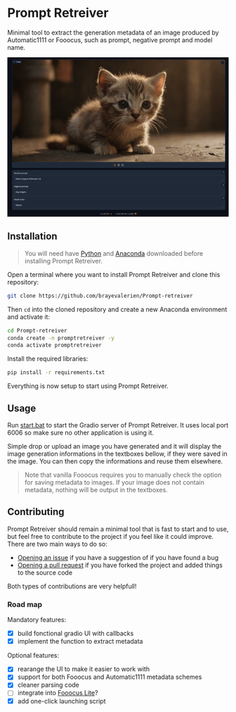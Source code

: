 # Prompt Retreiver
Minimal tool to extract the generation metadata of an image produced by Automatic1111 or Fooocus, such as prompt, negative prompt and model name.

![Screenshot of the Web UI](screenshot.png)

## Installation
> You will need have [Python](https://www.python.org/downloads/) and [Anaconda](https://www.anaconda.com/download) downloaded before installing Prompt Retreiver.

Open a terminal where you want to install Prompt Retreiver and clone this repository:
```bash
git clone https://github.com/brayevalerien/Prompt-retreiver
``` 

Then `cd` into the cloned repository and create a new Anaconda environment and activate it:
```bash
cd Prompt-retreiver
conda create -n promptretreiver -y
conda activate promptretreiver
```

Install the required libraries:
```bash
pip install -r requirements.txt
```

Everything is now setup to start using Prompt Retreiver.

## Usage
Run [start.bat](start.bat) to start the Gradio server of Prompt Retreiver. It uses local port 6006 so make sure no other application is using it.

Simple drop or upload an image you have generated and it will display the image generation informations in the textboxes bellow, if they were saved in the image. You can then copy the informations and reuse them elsewhere.

> Note that vanilla Fooocus requires you to manually check the option for saving metadata to images. If your image does not contain metadata, nothing will be output in the textboxes.

## Contributing
Prompt Retreiver should remain a minimal tool that is fast to start and to use, but feel free to contribute to the project if you feel like it could improve. There are two main ways to do so:
- [Opening an issue](https://github.com/brayevalerien/Prompt-retreiver/issues) if you have a suggestion of if you have found a bug
- [Opening a pull request](https://github.com/brayevalerien/Prompt-retreiver/pulls) if you have forked the project and added things to the source code

Both types of contributions are very helpfull!

### Road map
Mandatory features:
- [x] build fonctional gradio UI with callbacks
- [x] implement the function to extract metadata

Optional features:
- [x] rearange the UI to make it easier to work with
- [x] support for both Fooocus and Automatic1111 metadata schemes
- [x] cleaner parsing code
- [ ] integrate into [Fooocus Lite](https://github.com/brayevalerien/Fooocus-Lite)?
- [x] add one-click launching script